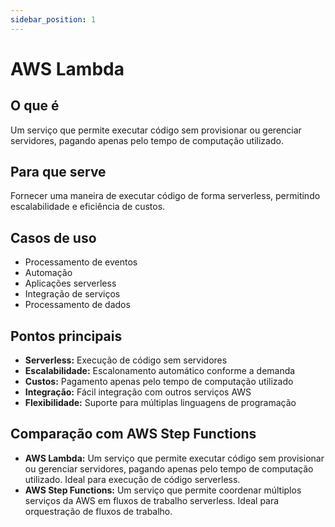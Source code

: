 ```yaml
---
sidebar_position: 1
---
```


# AWS Lambda

## O que é
Um serviço que permite executar código sem provisionar ou gerenciar servidores, pagando apenas pelo tempo de computação utilizado.

## Para que serve
Fornecer uma maneira de executar código de forma serverless, permitindo escalabilidade e eficiência de custos.

## Casos de uso
- Processamento de eventos
- Automação
- Aplicações serverless
- Integração de serviços
- Processamento de dados

## Pontos principais
- **Serverless:** Execução de código sem servidores
- **Escalabilidade:** Escalonamento automático conforme a demanda
- **Custos:** Pagamento apenas pelo tempo de computação utilizado
- **Integração:** Fácil integração com outros serviços AWS
- **Flexibilidade:** Suporte para múltiplas linguagens de programação

## Comparação com AWS Step Functions
- **AWS Lambda:** Um serviço que permite executar código sem provisionar ou gerenciar servidores, pagando apenas pelo tempo de computação utilizado. Ideal para execução de código serverless.
- **AWS Step Functions:** Um serviço que permite coordenar múltiplos serviços da AWS em fluxos de trabalho serverless. Ideal para orquestração de fluxos de trabalho. 
